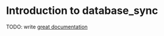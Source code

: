 # Introduction to database_sync

TODO: write [great documentation](http://jacobian.org/writing/what-to-write/)
